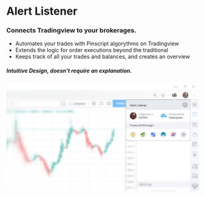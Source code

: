 # Alert Listener
### Connects Tradingview to your brokerages.
* Automates your trades with Pinscript algorythms on Tradingview
* Extends the logic for order executions beyond the traditional
* Keeps track of all your trades and balances, and creates an overview

##### Intuitive Design, doesn't require an explanation.
![PREVIEW](https://raw.githubusercontent.com/PineWiki/Alert-Listener/master/AlertListener_preview.jpg)

